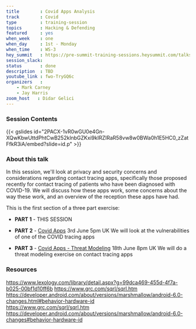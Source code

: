```yaml
---
title        : Covid Apps Analysis
track        : Covid
type         : training-session
topics       : Hacking & Defending
featured     : yes
when_week    : one
when_day     : 1st - Monday
when_time    : WS-3
hey_summit   : https://pre-summit-training-sessions.heysummit.com/talks/covid-apps-analysis/
session_slack:
status       : done
description  : TBD
youtube_link : fwo-TryGQ6c
organizers   :
    - Mark Carney
    - Jay Harris
zoom_host   : Didar Gelici   
---
```




### Session Contents

{{< gslides id="2PACX-1vR0wGU0e4Gn-XQwKbwUttdPhtCwB252klnbGZKxi9kIRZIRaR58vw8w0BWa0h1E5HC0_zZatFfkR3iA/embed?slide=id.p" >}}

### About this talk

In this session, we'll look at privacy and security concerns and considerations regarding contact tracing apps, specifically those proposed recently for contact tracing of patients who have been diagnosed with COVID-19. We will discuss how these apps work, some concerns about the way these work, and an overview of the reception these apps have had.

This is the first section of a three part exercise: 

- **PART 1** - THIS SESSION

- **PART 2** - [Covid Apps](https://pre-summit-training-sessions.heysummit.com/talks/covid-apps/) 3rd June 5pm UK We will look at the vulnerabilities of one of the COVID tracing apps

- **PART 3** - [Covid Apps -  Threat Modeling](https://open-security-summit-2020.heysummit.com/talks/covid-apps-threat-modeling-user-session) 18th June 8pm UK We will do a threat modeling exercise on contact tracing apps


### Resources

https://www.lexology.com/library/detail.aspx?g=99dca469-455d-4f7a-b025-00bf1d10ff6b
https://www.grc.com/sqrl/sqrl.htm   \
https://developer.android.com/about/versions/marshmallow/android-6.0-changes.html#behavior-hardware-id \
https://www.grc.com/sqrl/sqrl.htm  \
https://developer.android.com/about/versions/marshmallow/android-6.0-changes#behavior-hardware-id
